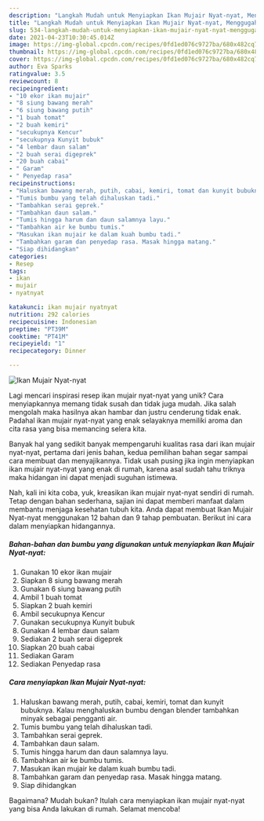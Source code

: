 ```yaml
---
description: "Langkah Mudah untuk Menyiapkan Ikan Mujair Nyat-nyat, Menggugah Selera"
title: "Langkah Mudah untuk Menyiapkan Ikan Mujair Nyat-nyat, Menggugah Selera"
slug: 534-langkah-mudah-untuk-menyiapkan-ikan-mujair-nyat-nyat-menggugah-selera
date: 2021-04-23T10:30:45.014Z
image: https://img-global.cpcdn.com/recipes/0fd1ed076c9727ba/680x482cq70/ikan-mujair-nyat-nyat-foto-resep-utama.jpg
thumbnail: https://img-global.cpcdn.com/recipes/0fd1ed076c9727ba/680x482cq70/ikan-mujair-nyat-nyat-foto-resep-utama.jpg
cover: https://img-global.cpcdn.com/recipes/0fd1ed076c9727ba/680x482cq70/ikan-mujair-nyat-nyat-foto-resep-utama.jpg
author: Eva Sparks
ratingvalue: 3.5
reviewcount: 8
recipeingredient:
- "10 ekor ikan mujair"
- "8 siung bawang merah"
- "6 siung bawang putih"
- "1 buah tomat"
- "2 buah kemiri"
- "secukupnya Kencur"
- "secukupnya Kunyit bubuk"
- "4 lembar daun salam"
- "2 buah serai digeprek"
- "20 buah cabai"
- " Garam"
- " Penyedap rasa"
recipeinstructions:
- "Haluskan bawang merah, putih, cabai, kemiri, tomat dan kunyit bubuknya. Kalau menghaluskan bumbu dengan blender tambahkan minyak sebagai pengganti air."
- "Tumis bumbu yang telah dihaluskan tadi."
- "Tambahkan serai geprek."
- "Tambahkan daun salam."
- "Tumis hingga harum dan daun salamnya layu."
- "Tambahkan air ke bumbu tumis."
- "Masukan ikan mujair ke dalam kuah bumbu tadi."
- "Tambahkan garam dan penyedap rasa. Masak hingga matang."
- "Siap dihidangkan"
categories:
- Resep
tags:
- ikan
- mujair
- nyatnyat

katakunci: ikan mujair nyatnyat 
nutrition: 292 calories
recipecuisine: Indonesian
preptime: "PT39M"
cooktime: "PT41M"
recipeyield: "1"
recipecategory: Dinner

---
```



![Ikan Mujair Nyat-nyat](https://img-global.cpcdn.com/recipes/0fd1ed076c9727ba/680x482cq70/ikan-mujair-nyat-nyat-foto-resep-utama.jpg)

Lagi mencari inspirasi resep ikan mujair nyat-nyat yang unik? Cara menyiapkannya memang tidak susah dan tidak juga mudah. Jika salah mengolah maka hasilnya akan hambar dan justru cenderung tidak enak. Padahal ikan mujair nyat-nyat yang enak selayaknya memiliki aroma dan cita rasa yang bisa memancing selera kita.



Banyak hal yang sedikit banyak mempengaruhi kualitas rasa dari ikan mujair nyat-nyat, pertama dari jenis bahan, kedua pemilihan bahan segar sampai cara membuat dan menyajikannya. Tidak usah pusing jika ingin menyiapkan ikan mujair nyat-nyat yang enak di rumah, karena asal sudah tahu triknya maka hidangan ini dapat menjadi suguhan istimewa.


Nah, kali ini kita coba, yuk, kreasikan ikan mujair nyat-nyat sendiri di rumah. Tetap dengan bahan sederhana, sajian ini dapat memberi manfaat dalam membantu menjaga kesehatan tubuh kita. Anda dapat membuat Ikan Mujair Nyat-nyat menggunakan 12 bahan dan 9 tahap pembuatan. Berikut ini cara dalam menyiapkan hidangannya.

<!--inarticleads1-->

##### Bahan-bahan dan bumbu yang digunakan untuk menyiapkan Ikan Mujair Nyat-nyat:

1. Gunakan 10 ekor ikan mujair
1. Siapkan 8 siung bawang merah
1. Gunakan 6 siung bawang putih
1. Ambil 1 buah tomat
1. Siapkan 2 buah kemiri
1. Ambil secukupnya Kencur
1. Gunakan secukupnya Kunyit bubuk
1. Gunakan 4 lembar daun salam
1. Sediakan 2 buah serai digeprek
1. Siapkan 20 buah cabai
1. Sediakan  Garam
1. Sediakan  Penyedap rasa




<!--inarticleads2-->

##### Cara menyiapkan Ikan Mujair Nyat-nyat:

1. Haluskan bawang merah, putih, cabai, kemiri, tomat dan kunyit bubuknya. Kalau menghaluskan bumbu dengan blender tambahkan minyak sebagai pengganti air.
1. Tumis bumbu yang telah dihaluskan tadi.
1. Tambahkan serai geprek.
1. Tambahkan daun salam.
1. Tumis hingga harum dan daun salamnya layu.
1. Tambahkan air ke bumbu tumis.
1. Masukan ikan mujair ke dalam kuah bumbu tadi.
1. Tambahkan garam dan penyedap rasa. Masak hingga matang.
1. Siap dihidangkan




Bagaimana? Mudah bukan? Itulah cara menyiapkan ikan mujair nyat-nyat yang bisa Anda lakukan di rumah. Selamat mencoba!
